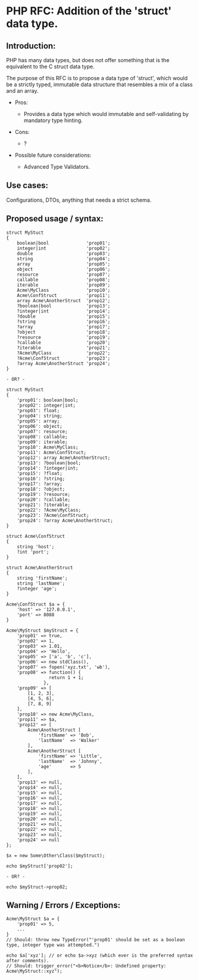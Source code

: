 # PHP RFC: Addition of the 'struct' data type.

## Introduction:
PHP has many data types, but does not offer something that is the equivalent to the C struct data type.

The purpose of this RFC is to propose a data type of 'struct', which would be a strictly typed, immutable data structure that resembles a mix of a class and an array.

* Pros:
    * Provides a data type which would immutable and self-validating by mandatory type hinting.

* Cons:
    * ?

* Possible future considerations:
    * Advanced Type Validators.
        
## Use cases:
Configurations, DTOs, anything that needs a strict schema.

## Proposed usage / syntax:
    struct MyStuct 
    {
        boolean|bool              'prop01';
        integer|int               'prop02';
        double                    'prop03';
        string                    'prop04';
        array                     'prop05';
        object                    'prop06';
        resource                  'prop07';
        callable                  'prop08';
        iterable                  'prop09';
        Acme\MyClass              'prop10';
        Acme\ConfStruct           'prop11';
        array Acme\AnotherStruct  'prop12';
        ?boolean|bool             'prop13';
        ?integer|int              'prop14';
        ?double                   'prop15';
        ?string                   'prop16';
        ?array                    'prop17';
        ?object                   'prop18';
        ?resource                 'prop19';
        ?callable                 'prop20';
        ?iterable                 'prop21';
        ?Acme\MyClass             'prop22';
        ?Acme\ConfStruct          'prop23';
        ?array Acme\AnotherStruct 'prop24';
    }

    - OR? -
    
    struct MyStuct 
    {
        'prop01': boolean|bool;
        'prop02': integer|int;
        'prop03': float;
        'prop04': string;
        'prop05': array;
        'prop06': object;
        'prop07': resource;
        'prop08': callable;
        'prop09': iterable;
        'prop10': Acme\MyClass;
        'prop11': Acme\ConfStruct;
        'prop12': array Acme\AnotherStruct;
        'prop13': ?boolean|bool;
        'prop14': ?integer|int;
        'prop15': ?float;
        'prop16': ?string;
        'prop17': ?array;
        'prop18': ?object;
        'prop19': ?resource;
        'prop20': ?callable;
        'prop21': ?iterable;
        'prop22': ?Acme\MyClass;
        'prop23': ?Acme\ConfStruct;
        'prop24': ?array Acme\AnotherStruct;
    }
    
    struct Acme\ConfStruct
    {
        string 'host';
        ?int 'port';
    }

    struct Acme\AnotherStruct
    {
        string 'firstName';
        string 'lastName';
        ?integer 'age';
    }

    Acme\ConfStruct $a = {
        'host' => '127.0.0.1',
        'port' => 8088
    }

    Acme\MyStruct $myStruct = {
        'prop01' => true,
        'prop02' => 1,
        'prop03' => 1.01,
        'prop04' => 'Hello',
        'prop05' => ['a', 'b', 'c'],
        'prop06' => new stdClass(),
        'prop07' => fopen('xyz.txt', 'wb'),
        'prop08' => function() {
                    return 1 + 1;
                  },
        'prop09' => [
            [1, 2, 3],
            [4, 5, 6],
            [7, 8, 9]
        ],
        'prop10' => new Acme\MyClass,
        'prop11' => $a,
        'prop12' => [
            Acme\AnotherStruct [
                'firstName' => 'Bob',
                'lastName'  => 'Walker'
            ],
            Acme\AnotherStruct [
                'firstName' => 'Little',
                'lastName'  => 'Johnny',
                'age'       => 5
            ],
        ],
        'prop13' => null,
        'prop14' => null,
        'prop15' => null,
        'prop16' => null,
        'prop17' => null,
        'prop18' => null,
        'prop19' => null,
        'prop20' => null,
        'prop21' => null,
        'prop22' => null,
        'prop23' => null,
        'prop24' => null
    };

    $x = new Some\Other\Class($myStruct);
    
    echo $myStruct['prop02'];
    
    - OR? -
    
    echo $myStruct->prop02;

## Warning / Errors / Exceptions:
    Acme\MyStruct $a = {
        'prop01' => 5,
        ...
    }
    // Should: throw new TypeError("'prop01' should be set as a boolean type, integer type was attempted.")
    
    echo $a['xyz']; // or echo $a->xyz (which ever is the preferred syntax after comments).
    // Should: trigger_error("<b>Notice</b>: Undefined property: Acme\MyStruct::xyz");
